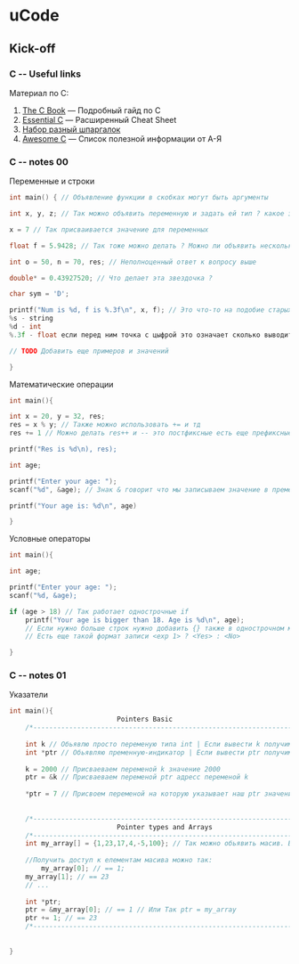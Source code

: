 # uCode
## Kick-off
### C -- Useful links

Материал по C: 
1. [The C Book](https://publications.gbdirect.co.uk//c_book/the_c_book.pdf) — Подробный гайд по C
2. [Essential C](http://cslibrary.stanford.edu/101/EssentialC.pdf)  — Расширенный Cheat Sheet
3. [Набор разный шпаргалок](https://www.rankred.com/useful-c-cheat-sheets/) 
4. [Awesome C](https://github.com/aleksandar-todorovic/awesome-c)  — Список полезной информации от А-Я

### C -- notes 00

Переменные и строки

```C
int main() { // Объявление функции в скобках могут быть аргументы

int x, y, z; // Так можно объявить переменную и задать ей тип ? какое значение у обьявленой перменой

x = 7 // Так присваивается значение для переменных

float f = 5.9428; // Так тоже можно делать ? Можно ли объявить несколько переменных через запятую

int o = 50, n = 70, res; // Неполноценный ответ к вопросу выше

double* = 0.43927520; // Что делает эта звездочка ?

char sym = 'D';

printf("Num is %d, f is %.3f\n", x, f); // Это что-то на подобие старых f строк в питоне. Возможные значения с %:
%s - string
%d - int 
%.3f - float если перед ним точка с цыфрой это означает сколько выводить точек после запятой 

// TODO Добавить еще примеров и значений

}
```

Математические операции

```C
int main(){

int x = 20, y = 32, res;
res = x % y; // Также можно использовать += и тд 
res += 1 // Можно делать res++ и -- это постфиксные есть еще префиксные операторы они работают раньше например если я хочу запринтить с 	 // постфиксным он сразу выведет число и только после этого сделает свою операцию

printf("Res is %d\n), res);

int age;

printf("Enter your age: ");
scanf("%d", &age); // Знак & говорит что мы записываем значение в пременую 

printf("Your age is: %d\n", age)

}
```

Условные операторы

```C
int main(){

int age;

printf("Enter your age: ");
scanf("%d, &age);

if (age > 18) // Так работает однострочные if
	printf("Your age is bigger than 18. Age is %d\n", age);
	// Если нужно больше строк нужно добавить {} также в однострочном можно использовать else 
	// Есть еще такой формат записи <exp 1> ? <Yes> : <No>

}
```
 
### C -- notes 01
Указатели
```C
int main(){
					       Pointers Basic
    /*-------------------------------------------------------------------------------------------------*/
    
    int k // Обьявлю просто переменую типа int | Если вывести k получим 32764 ? Почему
    int *ptr // Обьявляю пременную-индикатор | Если вывести ptr получим 0 
    
    k = 2000 // Присваеваем переменой k значение 2000
    ptr = &k // Присваеваем переменой ptr адресс переменой k
    
    *ptr = 7 // Присвоем переменой на которую указывает наш ptr значение 7 | Тперь k == 7 != 2000 :)
    
    
    /*-------------------------------------------------------------------------------------------------*/
    					   Pointer types and Arrays
    /*-------------------------------------------------------------------------------------------------*/
    int my_array[] = {1,23,17,4,-5,100}; // Так можно обьявить масив. В квадратных скобках можно указать размер 
    
    //Получить доступ к елементам масива можно так:
    	my_array[0]; // == 1;
	my_array[1]; // == 23
	// ...
    	
	int *ptr;
	ptr = &my_array[0]; // == 1 // Или Так ptr = my_array
	ptr += 1; // == 23
    /*-------------------------------------------------------------------------------------------------*/
    
    
}
```
